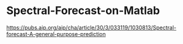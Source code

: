 # Spectral-Forecast-on-Matlab
https://pubs.aip.org/aip/cha/article/30/3/033119/1030813/Spectral-forecast-A-general-purpose-prediction
